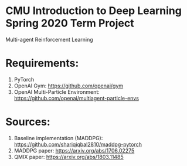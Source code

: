 # CMU Introduction to Deep Learning Spring 2020 Term Project

Multi-agent Reinforcement Learning

# Requirements:

1. PyTorch
2. OpenAI Gym: https://github.com/openai/gym
3. OpenAI Multi-Particle Environment: https://github.com/openai/multiagent-particle-envs

# Sources:

1. Baseline implementation (MADDPG): https://github.com/shariqiqbal2810/maddpg-pytorch
2. MADDPG paper: https://arxiv.org/abs/1706.02275
3. QMIX paper: https://arxiv.org/abs/1803.11485
